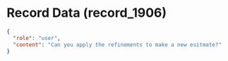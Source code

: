 # Record Data (record_1906)

```json
{
  "role": "user",
  "content": "Can you apply the refinements to make a new esitmate?"
}
```
